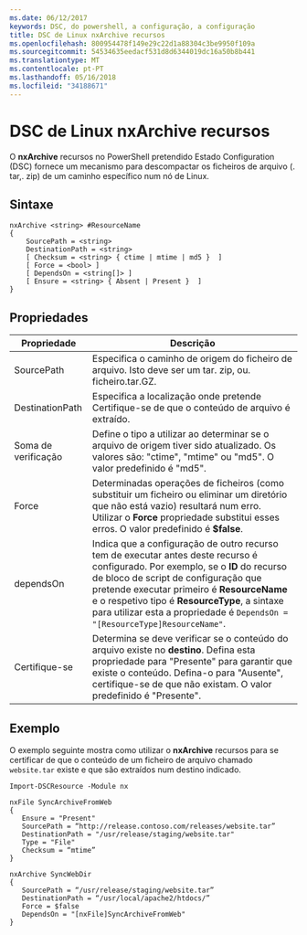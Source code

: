 ```yaml
---
ms.date: 06/12/2017
keywords: DSC, do powershell, a configuração, a configuração
title: DSC de Linux nxArchive recursos
ms.openlocfilehash: 800954478f149e29c22d1a88304c3be9950f109a
ms.sourcegitcommit: 54534635eedacf531d8d6344019dc16a50b8b441
ms.translationtype: MT
ms.contentlocale: pt-PT
ms.lasthandoff: 05/16/2018
ms.locfileid: "34188671"
---
```

# <a name="dsc-for-linux-nxarchive-resource"></a>DSC de Linux nxArchive recursos

O **nxArchive** recursos no PowerShell pretendido Estado Configuration (DSC) fornece um mecanismo para descompactar os ficheiros de arquivo (. tar,. zip) de um caminho específico num nó de Linux.

## <a name="syntax"></a>Sintaxe

```
nxArchive <string> #ResourceName
{
    SourcePath = <string>
    DestinationPath = <string>
    [ Checksum = <string> { ctime | mtime | md5 }  ]
    [ Force = <bool> ]
    [ DependsOn = <string[]> ]
    [ Ensure = <string> { Absent | Present }  ]
}
```

## <a name="properties"></a>Propriedades

|  Propriedade |  Descrição |
|---|---|
| SourcePath| Especifica o caminho de origem do ficheiro de arquivo. Isto deve ser um tar. zip, ou. ficheiro.tar.GZ. |
| DestinationPath| Especifica a localização onde pretende Certifique-se de que o conteúdo de arquivo é extraído.|
| Soma de verificação| Define o tipo a utilizar ao determinar se o arquivo de origem tiver sido atualizado. Os valores são: "ctime", "mtime" ou "md5". O valor predefinido é "md5".|
| Force| Determinadas operações de ficheiros (como substituir um ficheiro ou eliminar um diretório que não está vazio) resultará num erro. Utilizar o **Force** propriedade substitui esses erros. O valor predefinido é **$false**.|
| dependsOn | Indica que a configuração de outro recurso tem de executar antes deste recurso é configurado. Por exemplo, se o **ID** do recurso de bloco de script de configuração que pretende executar primeiro é **ResourceName** e o respetivo tipo é **ResourceType**, a sintaxe para utilizar esta a propriedade é `DependsOn = "[ResourceType]ResourceName"`.|
| Certifique-se| Determina se deve verificar se o conteúdo do arquivo existe no **destino**. Defina esta propriedade para "Presente" para garantir que existe o conteúdo. Defina-o para "Ausente", certifique-se de que não existam. O valor predefinido é "Presente".|

## <a name="example"></a>Exemplo

O exemplo seguinte mostra como utilizar o **nxArchive** recursos para se certificar de que o conteúdo de um ficheiro de arquivo chamado `website.tar` existe e que são extraídos num destino indicado.

```
Import-DSCResource -Module nx

nxFile SyncArchiveFromWeb
{
   Ensure = "Present"
   SourcePath = “http://release.contoso.com/releases/website.tar”
   DestinationPath = "/usr/release/staging/website.tar"
   Type = "File"
   Checksum = “mtime”
}

nxArchive SyncWebDir
{
   SourcePath = “/usr/release/staging/website.tar”
   DestinationPath = “/usr/local/apache2/htdocs/”
   Force = $false
   DependsOn = "[nxFile]SyncArchiveFromWeb"
}
```